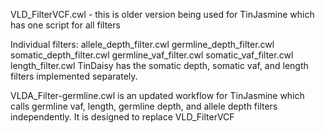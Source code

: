 VLD_FilterVCF.cwl - this is older version being used for TinJasmine which has one script for all filters


Individual filters:
    allele_depth_filter.cwl
    germline_depth_filter.cwl
    somatic_depth_filter.cwl
    germline_vaf_filter.cwl
    somatic_vaf_filter.cwl
    length_filter.cwl
TinDaisy has the somatic depth, somatic vaf, and length filters implemented separately.

VLDA_Filter-germline.cwl is an updated workflow for TinJasmine which calls germline vaf, length, germline depth, and allele depth
filters independently.  It is designed to replace VLD_FilterVCF
